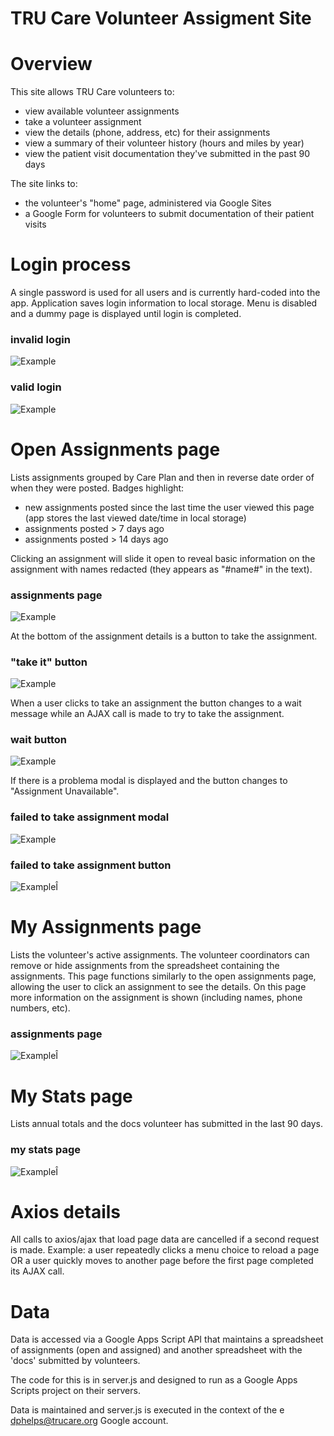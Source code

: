 # TRU Care Volunteer Assigment Site


# Overview

This site allows TRU Care volunteers to:
* view available volunteer assignments
* take a volunteer assignment
* view the details (phone, address, etc) for their assignments
* view a summary of their volunteer history (hours and miles by year)
* view the patient visit documentation they've submitted in the past 90 days  

The site links to:
* the volunteer's "home" page, administered via Google Sites
* a Google Form for volunteers to submit documentation of their patient visits


# Login process

A single password is used for all users and is currently hard-coded into the
app.  Application saves login information to local storage.  Menu is disabled
and a dummy page is displayed until login is completed.

### invalid login
![Example](screenshots/login-invalid.png)

### valid login
![Example](screenshots/login-valid.png)


# Open Assignments page

Lists assignments grouped by Care Plan and then in reverse date order of when
they were posted.  Badges highlight:
* new assignments posted since the last time the user viewed this page (app
  stores the last viewed date/time in local storage)
* assignments posted > 7 days ago
* assignments posted > 14 days ago  

Clicking an assignment will slide it open to reveal basic information on the
assignment with names redacted (they appears as "#name#" in the text).

### assignments page
![Example](screenshots/open-assignments.png)

At the bottom of the assignment details is a button to take the assignment.

### "take it" button
![Example](screenshots/take-it-btn.png)

When a user clicks to take an assignment the button changes to a wait message
while an AJAX call is made to try to take the assignment.  

### wait button
![Example](screenshots/take-it-wait-btn.png)

If there is a problema modal is displayed and the button changes to
"Assignment Unavailable".

### failed to take assignment modal
![Example](screenshots/take-it-failed-modal.png)

### failed to take assignment button
![ExampleÎ](screenshots/take-it-failed-btn.png)


# My Assignments page

Lists the volunteer's active assignments.  The volunteer coordinators can remove
or hide assignments from the spreadsheet containing the assignments.  This page
functions similarly to the open assignments page, allowing the user to click
an assignment to see the details.  On this page more information on the
assignment is shown (including names, phone numbers, etc).

### assignments page
![ExampleÎ](screenshots/my-assignments.png)

# My Stats page

Lists annual totals and the docs volunteer has submitted in the last 90 days.

### my stats page
![ExampleÎ](screenshots/my-stats.png)


# Axios details

All calls to axios/ajax that load page data are cancelled if a second request
is made.  Example:  a user repeatedly clicks a menu choice to reload a page OR
a user quickly moves to another page before the first page completed its AJAX
call.


# Data

Data is accessed via a Google Apps Script API that maintains a spreadsheet
of assignments (open and assigned) and another spreadsheet with the 'docs'
submitted by volunteers.

The code for this is in server.js and designed to run as a Google Apps Scripts
project on their servers.

Data is maintained and server.js is executed in the context of the e
dphelps@trucare.org Google account.
